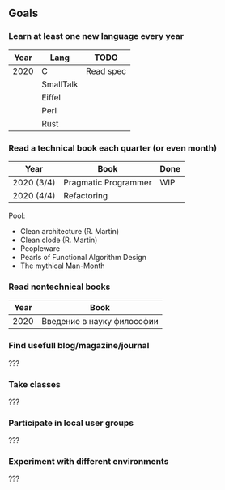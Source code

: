 ## Goals

### Learn at least one new language every year


| Year | Lang      | TODO                |
|------|-----------|---------------------|
| 2020 | C         | Read spec           |
|      | SmallTalk |                     |
|      | Eiffel    |                     |
|      | Perl      |                     |
|      | Rust      |                     |

### Read a technical book each quarter (or even month)

| Year       | Book                                  | Done |
|------------|---------------------------------------|------|
| 2020 (3/4) | Pragmatic Programmer                  | WIP  |
| 2020 (4/4) | Refactoring                           |      |

Pool:

* Clean architecture (R. Martin)
* Clean clode (R. Martin)
* Peopleware
* Pearls of Functional Algorithm Design
* The mythical Man-Month

### Read nontechnical books

| Year    | Book                       |
|---------|----------------------------|
| 2020    | Введение в науку философии |

### Find usefull blog/magazine/journal

???

### Take classes

???

### Participate in local user groups

???

### Experiment with different environments

???
